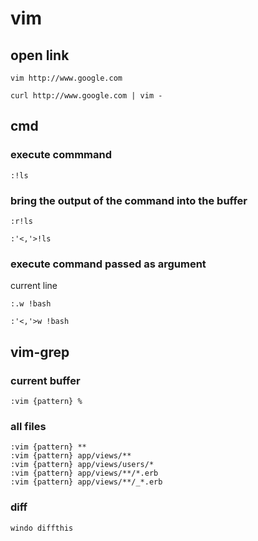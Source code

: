 # vim

## open link

```
vim http://www.google.com
```

```
curl http://www.google.com | vim -
```

## cmd

### execute commmand

```
:!ls
```

### bring the output of the command into the buffer

```
:r!ls
```

```
:'<,'>!ls
```

### execute command passed as argument

current line

```
:.w !bash
```

```
:'<,'>w !bash
```

## vim-grep

### current buffer

```
:vim {pattern} %
```

### all files

```
:vim {pattern} **
:vim {pattern} app/views/**
:vim {pattern} app/views/users/*
:vim {pattern} app/views/**/*.erb
:vim {pattern} app/views/**/_*.erb
```

### diff

```
windo diffthis
```

